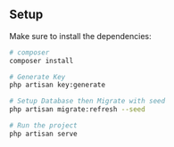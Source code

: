 ## Setup

Make sure to install the dependencies:

```bash
# composer
composer install

```

```bash
# Generate Key
php artisan key:generate

```


```bash
# Setup Database then Migrate with seed
php artisan migrate:refresh --seed

```

```bash
# Run the project
php artisan serve

```

